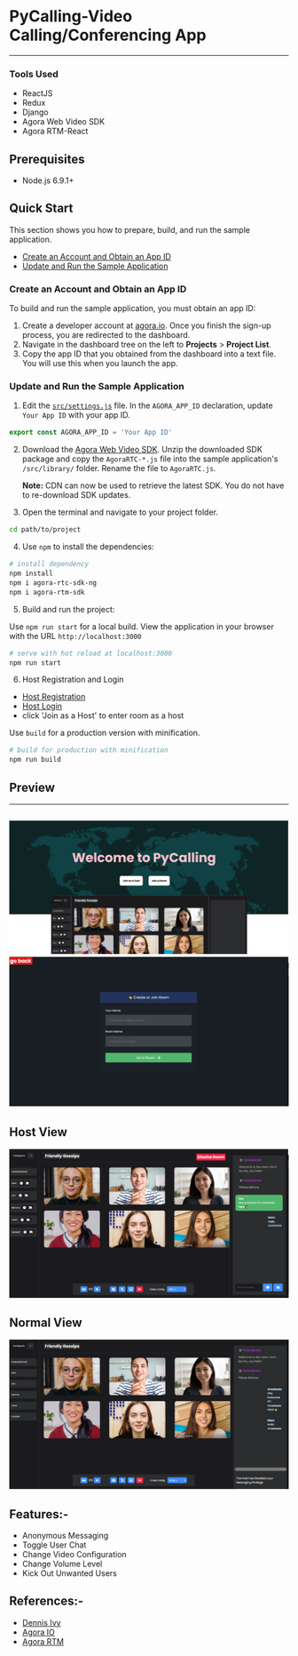 # PyCalling-Video Calling/Conferencing App
---
### Tools Used
* ReactJS
* Redux
* Django
* Agora Web Video SDK
* Agora RTM-React
## Prerequisites

- Node.js 6.9.1+


## Quick Start

This section shows you how to prepare, build, and run the sample application.

- [Create an Account and Obtain an App ID](#create-an-account-and-obtain-an-app-id)
- [Update and Run the Sample Application](#update-and-run-the-sample-application) 


### Create an Account and Obtain an App ID
To build and run the sample application, you must obtain an app ID: 

1. Create a developer account at [agora.io](https://dashboard.agora.io/signin/). Once you finish the sign-up process, you are redirected to the dashboard.
2. Navigate in the dashboard tree on the left to **Projects** > **Project List**.
3. Copy the app ID that you obtained from the dashboard into a text file. You will use this when you launch the app.


### Update and Run the Sample Application 

1. Edit the [`src/settings.js`](src/settings.js) file. In the `AGORA_APP_ID` declaration, update `Your App ID` with your app ID.

```JavaScript
export const AGORA_APP_ID = 'Your App ID'
```

2. Download the [Agora Web Video SDK](https://www.agora.io/en/download/). Unzip the downloaded SDK package and copy the `AgoraRTC-*.js` file into the sample application's `/src/library/` folder. Rename the file to `AgoraRTC.js`.

	**Note:** CDN can now be used to retrieve the latest SDK. You do not have to re-download SDK updates.
		
3. Open the terminal and navigate to your project folder.

``` bash
cd path/to/project
```

4. Use `npm` to install the dependencies:

``` bash
# install dependency
npm install
npm i agora-rtc-sdk-ng
npm i agora-rtm-sdk
```

5. Build and run the project:

Use `npm run start` for a local build. View the application in your browser with the URL `http://localhost:3000`


```bash
# serve with hot reload at localhost:3000
npm run start
```
6. Host Registration and Login
*  [Host Registration](https://socioauth-login.herokuapp.com/api/register/)
*  [Host Login](https://socioauth-login.herokuapp.com/api/token/)
*  click 'Join as a Host' to enter room as a host

Use `build` for a production version with minification.

```bash
# build for production with minification
npm run build
```
## Preview 
---
![Landing Page](./src/components/Preview2.png)
![Landing Page](./src/components/Lobby.png)
---
## Host View
![Preview2](./src/components/Preview6.png)
## Normal View
![Preview1](./src/components/Preview5.png)

## Features:-
* Anonymous Messaging 
* Toggle User Chat
* Change Video Configuration
* Change Volume Level
* Kick Out Unwanted Users

## References:-
* [Dennis Ivy](https://www.youtube.com/watch?v=QsH8FL0952k "Dennis Ivy webRTC tut")
* [Agora IO](https://www.agora.io/en/blog/muting-and-unmuting-a-remote-user-in-a-video-call-web "Mute and Unmute Users")
* [Agora RTM](https://agoraio-community.github.io/Agora-RTM-React/)
